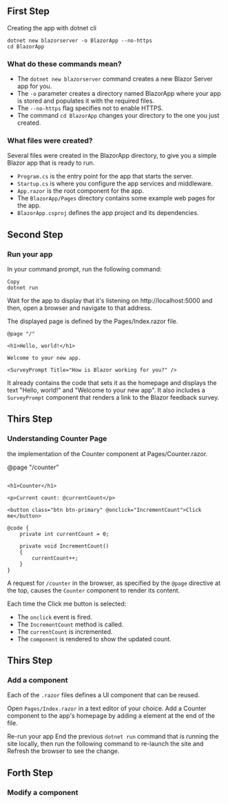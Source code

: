 ## First Step

Creating the app with dotnet cli

``` [console]
dotnet new blazorserver -o BlazorApp --no-https
cd BlazorApp
```

### What do these commands mean?
- The `dotnet new blazorserver` command creates a new Blazor Server app for you.
- The `-o` parameter creates a directory named BlazorApp where your app is stored and populates it with the required files.
- The `--no-https` flag specifies not to enable HTTPS.
- The command `cd BlazorApp` changes your directory to the one you just created.

### What files were created?

Several files were created in the BlazorApp directory, to give you a simple Blazor app that is ready to run.

- `Program.cs` is the entry point for the app that starts the server.
- `Startup.cs` is where you configure the app services and middleware.
- `App.razor` is the root component for the app.
- The `BlazorApp/Pages` directory contains some example web pages for the app.
- `BlazorApp.csproj` defines the app project and its dependencies.

## Second Step 

### Run your app

In your command prompt, run the following command:

``` [console]
Copy
dotnet run
```
Wait for the app to display that it's listening on http://localhost:5000 and then, open a browser and navigate to that address.

The displayed page is defined by the Pages/Index.razor file.

``` [html]
@page "/"

<h1>Hello, world!</h1>

Welcome to your new app.

<SurveyPrompt Title="How is Blazor working for you?" />
```

It already contains the code that sets it as the homepage and displays the text "Hello, world!" and "Welcome to your new app". It also includes a `SurveyPrompt` component that renders a link to the Blazor feedback survey.

## Thirs Step

### Understanding Counter Page

the implementation of the Counter component at Pages/Counter.razor.

@page "/counter"

``` [csharp]

<h1>Counter</h1>

<p>Current count: @currentCount</p>

<button class="btn btn-primary" @onclick="IncrementCount">Click me</button>

@code {
    private int currentCount = 0;

    private void IncrementCount()
    {
        currentCount++;
    }
}
``` 

A request for `/counter` in the browser, as specified by the `@page` directive at the top, causes the `Counter` component to render its content.

Each time the Click me button is selected:

- The `onclick` event is fired.
- The `IncrementCount` method is called.
- The `currentCount` is incremented.
- The `component` is rendered to show the updated count.

## Thirs Step

### Add a component

Each of the `.razor` files defines a UI component that can be reused.

Open `Pages/Index.razor` in a text editor of your choice. Add a Counter component to the app's homepage by adding a <Counter /> element at the end of the file.

Re-run your app
End the previous `dotnet run` command that is running the site locally, then run the following command to re-launch the site and Refresh the browser to see the change.

## Forth Step

### Modify a component